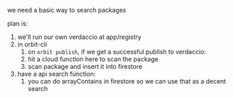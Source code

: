 we need a basic way to search packages

plan is:

1. we'll run our own verdaccio at app/registry
2. in orbit-cli
   1. on `orbit publish`, if we get a successful publish to verdaccio:
   2. hit a cloud function here to scan the package
   3. scan package and insert it into firestore
3. have a api search function:
   1. you can do arrayContains in firestore so we can use that as a decent search
